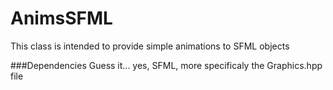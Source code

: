 # AnimsSFML

This class is intended to provide simple animations to SFML objects

###Dependencies
Guess it... yes, SFML, more specificaly the Graphics.hpp file
